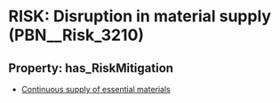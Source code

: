# RISK: __Disruption in material supply__ (PBN__Risk_3210)

## Property: has_RiskMitigation

* [Continuous supply of essential materials](PBN__Mitigation_1673)

